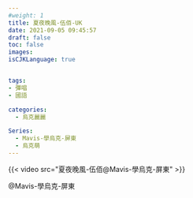 ```yaml
---
#weight: 1
title: 夏夜晚風-伍佰-UK
date: 2021-09-05 09:45:57
draft: false
toc: false
images:
isCJKLanguage: true


tags:
- 彈唱
- 國語

categories:
  - 烏克麗麗

Series:
  - Mavis-學烏克-屏東
  - 烏克萌
---
```



 {{< video src="夏夜晚風-伍佰@Mavis-學烏克-屏東"  >}}


 @Mavis-學烏克-屏東
